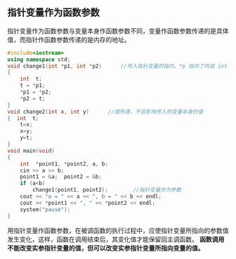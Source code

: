 ## 指针变量作为函数参数

指针变量作为函数参数与变量本身作函数参数不同，变量作函数参数传递的是具体值，而指针作函数参数传递的是内存的地址。

``` cpp
#include<iostream>
using namespace std;
void change1(int *p1, int *p2)		//传入指针变量的指向，*p 指向了内容 int
{
	int  t;
	t = *p1;
	*p1 = *p2;
	*p2 = t;
}
void change2(int x, int y)		//值传递，不会影响传入的变量本身的值
{  int  t;
    t=x;
    x=y;
    y=t;
}
void main(void)
{
	int  *point1, *point2, a, b;
	cin >> a >> b;
	point1 = &a;  point2 = &b;
	if (a<b)
		change1(point1, point2);		//指针变量作为参数
	cout << "a = " << a << ", b = " << b << endl;
	cout << *point1 << ", " << *point2 << endl;
	system("pause");
}
```

用指针变量作函数参数，在被调函数的执行过程中，应使指针变量所指向的参数值发生变化，这样，函数在调用结束后，其变化值才能保留回主调函数。
**函数调用不能改变实参指针变量的值，但可以改变实参指针变量所指向变量的值。**



